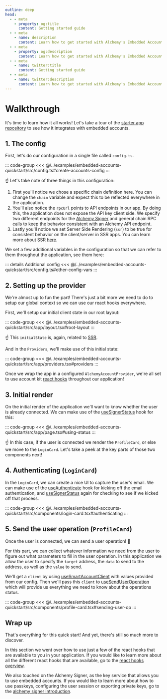 ```yaml
---
outline: deep
head:
  - - meta
    - property: og:title
      content: Getting started guide
  - - meta
    - name: description
      content: Learn how to get started with Alchemy's Embedded Accounts using Account Kit and the Alchemy Signer, Modular Account, Rundler and Gas Manager.
  - - meta
    - property: og:description
      content: Learn how to get started with Alchemy's Embedded Accounts using Account Kit and the Alchemy Signer, Modular Account, Rundler and Gas Manager.
  - - meta
    - name: twitter:title
      content: Getting started guide
  - - meta
    - name: twitter:description
      content: Learn how to get started with Alchemy's Embedded Accounts using Account Kit and the Alchemy Signer, Modular Account, Rundler and Gas Manager.
---
```


# Walkthrough

It's time to learn how it all works! Let's take a tour of the [starter app repository](https://github.com/alchemyplatform/embedded-accounts-quickstart) to see how it integrates with embedded accounts.

## 1. The config

First, let's do our configuration in a single file called `config.ts`.

::: code-group
<<< @/../examples/embedded-accounts-quickstart/src/config.ts#create-accounts-config
:::

:point_up: Let's take note of three things in this configuration:

1. First you'll notice we chose a specific chain definition here. You can change the `chain` variable and expect this to be reflected everywhere in the application.
2. You'll also notice the `rpcUrl` points to API endpoints in our app. By doing this, the application does not expose the API key client side. We specify two different endpoints for the [Alchemy Signer](../signers/alchemy-signer/introduction.md) and general chain RPC calls to keep the behavior consistent with an Alchemy API endpoint.
3. Lastly you'll notice we set Server Side Rendering (`ssr`) to be true for consistent behavior on the client/server in SSR apps. You can learn more about SSR [here](../react/ssr.md).

We set a few additional variables in the configuration so that we can refer to them throughout the application, see them here:

::: details Additional config
<<< @/../examples/embedded-accounts-quickstart/src/config.ts#other-config-vars
:::

## 2. Setting up the provider

We're almost up to fun the part! There's just a bit more we need to do to setup our global context so we can use our react hooks everywhere.

First, we'll setup our initial client state in our root layout:

::: code-group
<<< @/../examples/embedded-accounts-quickstart/src/app/layout.tsx#root-layout
:::

:point_up: This `initialState` is, again, related to [SSR](../react/ssr.md).

And in the `Providers`, we'll make use of this initial state:

::: code-group
<<< @/../examples/embedded-accounts-quickstart/src/app/providers.tsx#providers
:::

Once we wrap the app in a configured `AlchemyAccountProvider`, we're all set to use account kit [react hooks](../react/overview.md) throughout our application!

## 3. Initial render

On the initial render of the application we'll want to know whether the user is already connected. We can make use of the [useSignerStatus](../react/useSignerStatus.md) hook for this:

::: code-group
<<< @/../examples/embedded-accounts-quickstart/src/app/page.tsx#using-status
:::

:point_up: In this case, if the user is connected we render the `ProfileCard`, or else we move to the `LoginCard`. Let's take a peek at the key parts of those two components next!

## 4. Authenticating (`LoginCard`)

In the `LoginCard`, we can create a nice UI to capture the user's email. We can make use of the [useAuthenticate](../react/useAuthenticate.md) hook for kicking off the email authentication, and [useSignerStatus](../react/useSignerStatus.md) again for checking to see if we kicked off that process.

::: code-group
<<< @/../examples/embedded-accounts-quickstart/src/components/login-card.tsx#authenticating
:::

## 5. Send the user operation (`ProfileCard`)

Once the user is connected, we can send a user operation! :tada:

For this part, we can collect whatever information we need from the user to figure out what parameters to fill in the user operation. In this application we allow the user to specify the `target` address, the `data` to send to the address, as well as the `value` to send.

We'll get a `client` by using [useSmartAccountClient](../react/useSmartAccountClient.md) with values provided from our config. Then we'll pass this `client` to [useSendUserOperation](../react/useSendUserOperation.md) which will provide us everything we need to know about the operations status.

::: code-group
<<< @/../examples/embedded-accounts-quickstart/src/components/profile-card.tsx#sending-user-op
:::

## Wrap up

That's everything for this quick start! And yet, there's still so much more to discover.

In this section we went over how to use just a few of the react hooks that are available to you in your application. If you would like to learn more about all the different react hooks that are available, go to the [react hooks overview](../react/overview.md).

We also touched on the Alchemy Signer, as the key service that allows you to use embedded accounts. If you would like to learn more about how to use passkeys, configuring the user session or exporting private keys, go to the [alchemy signer introduction](../signers/alchemy-signer/introduction.md).
